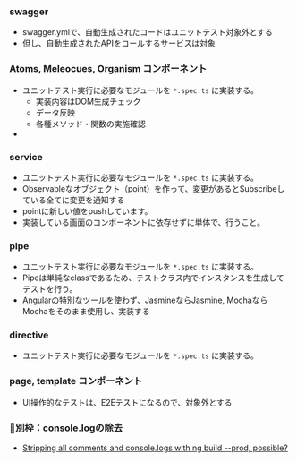 ### swagger
- swagger.ymlで、自動生成されたコードはユニットテスト対象外とする
- 但し、自動生成されたAPIをコールするサービスは対象

### Atoms, Meleocues, Organism コンポーネント
- ユニットテスト実行に必要なモジュールを `*.spec.ts` に実装する。
  - 実装内容はDOM生成チェック
  - データ反映
  - 各種メソッド・関数の実施確認
- 

### service
- ユニットテスト実行に必要なモジュールを `*.spec.ts` に実装する。
- Observableなオブジェクト（point）を作って、変更があるとSubscribeしている全てに変更を通知する
- pointに新しい値をpushしています。
- 実装している画面のコンポーネントに依存せずに単体で、行うこと。


### pipe
- ユニットテスト実行に必要なモジュールを `*.spec.ts` に実装する。
- Pipeは単純なclassであるため、テストクラス内でインスタンスを生成してテストを行う。
- Angularの特別なツールを使わず、JasmineならJasmine, MochaならMochaをそのまま使用し、実装する

### directive
- ユニットテスト実行に必要なモジュールを `*.spec.ts` に実装する。

### page, template コンポーネント
- UI操作的なテストは、E2Eテストになるので、対象外とする

### 別枠：console.logの除去
- [Stripping all comments and console.logs with ng build --prod, possible?](https://stackoverflow.com/questions/42307317/stripping-all-comments-and-console-logs-with-ng-build-prod-possible)
